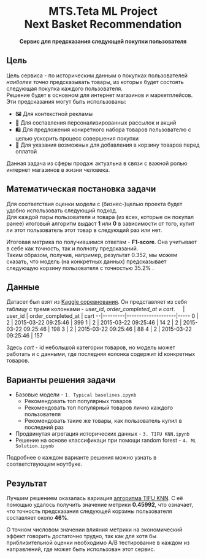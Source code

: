<h1 align="center">MTS.Teta ML Project<br>Next Basket Recommendation</h1>
<p align="center"><b>Сервис для предсказания следующей покупки пользователя</b></p>

## Цель
Цель сервиса - по историческим данным о покупках пользователей *наиболее точно* предсказывать товары, из которых будет состоять следующая покупка каждого пользователя.  
Решение будет в основном для интернет магазинов и маркетплейсов. Эти предсказания могут быть использованы:
* 🖼 Для контекстной рекламы
* 📧 Для составления персонализированных рассылок и акций
* 🛍 Для предложения конкретного набора товаров пользователю с целью ускорить процесс совершения покупки
* 🛒 Для указания возможных для добавления в корзину товаров перед оплатой

Данная задача из сферы продаж актуальна в связи с важной ролью интернет магазинов в жизни человека.

## Математическая постановка задачи
Для соответствия оценки модели с (бизнес-)целью проекта будет удобно использовать следующий подход.  
Для каждой пары пользователя и товара (из всех, которые он покупал ранее) итоговый алгоритм выдаст **1** или **0** в зависимости от того, купит ли этот пользователь этот товар в следующий раз или нет.    
  
Итоговая метрика по получившимся ответам - **F1-score**. Она учитывает в себе как точность, так и полноту предсказаний.  
Таким образом, получив, например, результат 0.352, мы можем сказать, что модель (на конкретных данных) предсказывает следующую корзину пользователя с точностью 35.2% .

## Данные
Датасет был взят из [Kaggle соревнования](https://www.kaggle.com/c/sbermarket-internship-competition/). 
Он представляет из себя таблицу с тремя колонками - *user_id*, *order_completed_at* и *cart*. 
  ᅠ |	user_id | order_completed_at | cart 
--|---------|--------------------|-----
0 |	2	| 2015-03-22 09:25:46	| 399
1	| 2	| 2015-03-22 09:25:46	| 14
2	| 2	| 2015-03-22 09:25:46	| 198
3	| 2	| 2015-03-22 09:25:46	| 88
4	| 2 |	2015-03-22 09:25:46	| 157  

Здесь *cart* - id небольшой категории товаров, но модель может работать и с данными, где последняя колонка содержит id конкретных товаров.

## Варианты решения задачи
* Базовые модели - `1. Typical baselines.ipynb`
    * Рекомендовать топ популярных товаров
    * Рекомендовать топ популярный товаров лично каждого пользователя
    * Рекомендовать такие же товары, как пользователь купил в последний раз
* Продвинутая агрегация исторических данных - `3. TIFU KNN.ipynb`
* Решение на основе классификаци при помощи random forest - `4. ML Solution.ipynb`

Подробнее о каждом варианте решения можно узнать в соответствующем ноутбуке.

## Результат
Лучшим решением оказалась вариация [алгоритма TIFU KNN](https://arxiv.org/pdf/2006.00556.pdf). С её помощью удалось получить значение метрики **0.45992**, что означает, что точность предсказания следующей корзины пользователя составляет около **46%**.  
  
О точном числовом значении влияния метрики на экономический эффект говорить достаточно трудно, так как для хотя бы приблизительной оценки необходимо А/B тестирование в каждом из направлений, где может быть использован этот сервис.



